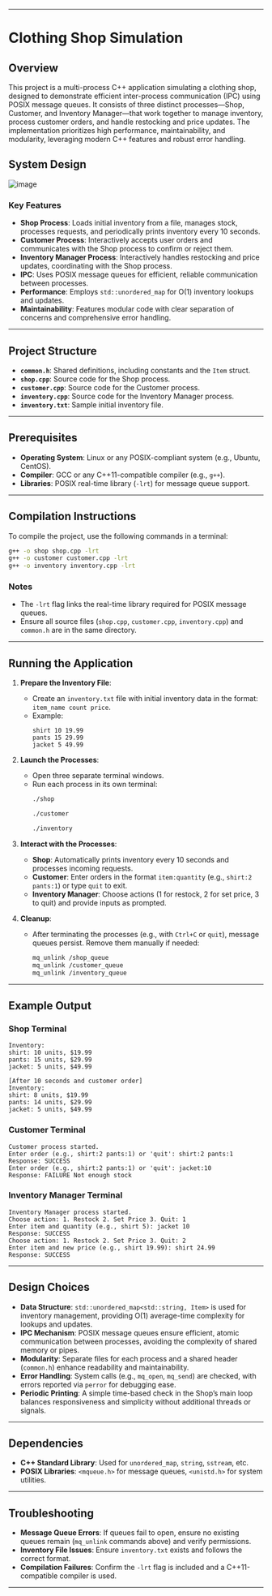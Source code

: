 

---

# Clothing Shop Simulation

## Overview
This project is a multi-process C++ application simulating a clothing shop, designed to demonstrate efficient inter-process communication (IPC) using POSIX message queues. It consists of three distinct processes—Shop, Customer, and Inventory Manager—that work together to manage inventory, process customer orders, and handle restocking and price updates. The implementation prioritizes high performance, maintainability, and modularity, leveraging modern C++ features and robust error handling.

## System Design
![image](https://github.com/user-attachments/assets/1380c76e-bd00-4876-91af-3591e15df92d)

### Key Features
- **Shop Process**: Loads initial inventory from a file, manages stock, processes requests, and periodically prints inventory every 10 seconds.
- **Customer Process**: Interactively accepts user orders and communicates with the Shop process to confirm or reject them.
- **Inventory Manager Process**: Interactively handles restocking and price updates, coordinating with the Shop process.
- **IPC**: Uses POSIX message queues for efficient, reliable communication between processes.
- **Performance**: Employs `std::unordered_map` for O(1) inventory lookups and updates.
- **Maintainability**: Features modular code with clear separation of concerns and comprehensive error handling.

---

## Project Structure
- **`common.h`**: Shared definitions, including constants and the `Item` struct.
- **`shop.cpp`**: Source code for the Shop process.
- **`customer.cpp`**: Source code for the Customer process.
- **`inventory.cpp`**: Source code for the Inventory Manager process.
- **`inventory.txt`**: Sample initial inventory file.

---

## Prerequisites
- **Operating System**: Linux or any POSIX-compliant system (e.g., Ubuntu, CentOS).
- **Compiler**: GCC or any C++11-compatible compiler (e.g., `g++`).
- **Libraries**: POSIX real-time library (`-lrt`) for message queue support.

---

## Compilation Instructions
To compile the project, use the following commands in a terminal:

```bash
g++ -o shop shop.cpp -lrt
g++ -o customer customer.cpp -lrt
g++ -o inventory inventory.cpp -lrt
```

### Notes
- The `-lrt` flag links the real-time library required for POSIX message queues.
- Ensure all source files (`shop.cpp`, `customer.cpp`, `inventory.cpp`) and `common.h` are in the same directory.

---

## Running the Application
1. **Prepare the Inventory File**:
   - Create an `inventory.txt` file with initial inventory data in the format: `item_name count price`.
   - Example:
     ```
     shirt 10 19.99
     pants 15 29.99
     jacket 5 49.99
     ```

2. **Launch the Processes**:
   - Open three separate terminal windows.
   - Run each process in its own terminal:
     ```bash
     ./shop
     ```
     ```bash
     ./customer
     ```
     ```bash
     ./inventory
     ```

3. **Interact with the Processes**:
   - **Shop**: Automatically prints inventory every 10 seconds and processes incoming requests.
   - **Customer**: Enter orders in the format `item:quantity` (e.g., `shirt:2 pants:1`) or type `quit` to exit.
   - **Inventory Manager**: Choose actions (1 for restock, 2 for set price, 3 to quit) and provide inputs as prompted.

4. **Cleanup**:
   - After terminating the processes (e.g., with `Ctrl+C` or `quit`), message queues persist. Remove them manually if needed:
     ```bash
     mq_unlink /shop_queue
     mq_unlink /customer_queue
     mq_unlink /inventory_queue
     ```

---

## Example Output
### Shop Terminal
```
Inventory:
shirt: 10 units, $19.99
pants: 15 units, $29.99
jacket: 5 units, $49.99

[After 10 seconds and customer order]
Inventory:
shirt: 8 units, $19.99
pants: 14 units, $29.99
jacket: 5 units, $49.99
```

### Customer Terminal
```
Customer process started.
Enter order (e.g., shirt:2 pants:1) or 'quit': shirt:2 pants:1
Response: SUCCESS
Enter order (e.g., shirt:2 pants:1) or 'quit': jacket:10
Response: FAILURE Not enough stock
```

### Inventory Manager Terminal
```
Inventory Manager process started.
Choose action: 1. Restock 2. Set Price 3. Quit: 1
Enter item and quantity (e.g., shirt 5): jacket 10
Response: SUCCESS
Choose action: 1. Restock 2. Set Price 3. Quit: 2
Enter item and new price (e.g., shirt 19.99): shirt 24.99
Response: SUCCESS
```

---

## Design Choices
- **Data Structure**: `std::unordered_map<std::string, Item>` is used for inventory management, providing O(1) average-time complexity for lookups and updates.
- **IPC Mechanism**: POSIX message queues ensure efficient, atomic communication between processes, avoiding the complexity of shared memory or pipes.
- **Modularity**: Separate files for each process and a shared header (`common.h`) enhance readability and maintainability.
- **Error Handling**: System calls (e.g., `mq_open`, `mq_send`) are checked, with errors reported via `perror` for debugging ease.
- **Periodic Printing**: A simple time-based check in the Shop’s main loop balances responsiveness and simplicity without additional threads or signals.

---

## Dependencies
- **C++ Standard Library**: Used for `unordered_map`, `string`, `sstream`, etc.
- **POSIX Libraries**: `<mqueue.h>` for message queues, `<unistd.h>` for system utilities.

---

## Troubleshooting
- **Message Queue Errors**: If queues fail to open, ensure no existing queues remain (`mq_unlink` commands above) and verify permissions.
- **Inventory File Issues**: Ensure `inventory.txt` exists and follows the correct format.
- **Compilation Failures**: Confirm the `-lrt` flag is included and a C++11-compatible compiler is used.

---
